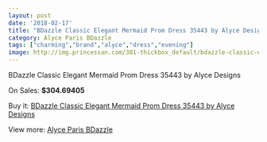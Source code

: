 ```yaml
---
layout: post
date: '2018-02-17'
title: "BDazzle Classic Elegant Mermaid Prom Dress 35443 by Alyce Designs"
category: Alyce Paris BDazzle
tags: ["charming","brand","alyce","dress","evening"]
image: http://img.princessan.com/381-thickbox_default/bdazzle-classic-elegant-mermaid-prom-dress-35443-by-alyce-designs.jpg
---
```

BDazzle Classic Elegant Mermaid Prom Dress 35443 by Alyce Designs

On Sales: **$304.69405**
<a href="https://www.princessan.com/en/alyce-paris-bdazzle/188-bdazzle-classic-elegant-mermaid-prom-dress-35443-by-alyce-designs.html"><amp-img layout="responsive" width="600" height="600" src="//img.princessan.com/381-thickbox_default/bdazzle-classic-elegant-mermaid-prom-dress-35443-by-alyce-designs.jpg" alt="BDazzle Classic Elegant Mermaid Prom Dress 35443 by Alyce Designs 0" /></a>
<a href="https://www.princessan.com/en/alyce-paris-bdazzle/188-bdazzle-classic-elegant-mermaid-prom-dress-35443-by-alyce-designs.html"><amp-img layout="responsive" width="600" height="600" src="//img.princessan.com/382-thickbox_default/bdazzle-classic-elegant-mermaid-prom-dress-35443-by-alyce-designs.jpg" alt="BDazzle Classic Elegant Mermaid Prom Dress 35443 by Alyce Designs 1" /></a>

Buy it: [BDazzle Classic Elegant Mermaid Prom Dress 35443 by Alyce Designs](https://www.princessan.com/en/alyce-paris-bdazzle/188-bdazzle-classic-elegant-mermaid-prom-dress-35443-by-alyce-designs.html "BDazzle Classic Elegant Mermaid Prom Dress 35443 by Alyce Designs")

View more: [Alyce Paris BDazzle](https://www.princessan.com/en/4-alyce-paris-bdazzle "Alyce Paris BDazzle")
